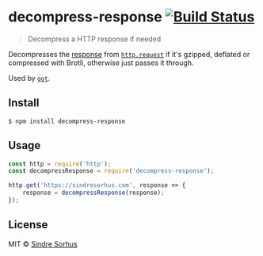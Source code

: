 # decompress-response [![Build Status](https://travis-ci.org/sindresorhus/decompress-response.svg?branch=master)](https://travis-ci.org/sindresorhus/decompress-response)

> Decompress a HTTP response if needed

Decompresses the [response](https://nodejs.org/api/http.html#http_class_http_incomingmessage) from [`http.request`](https://nodejs.org/api/http.html#http_http_request_options_callback) if it's gzipped, deflated or compressed with Brotli, otherwise just passes it through.

Used by [`got`](https://github.com/sindresorhus/got).


## Install

```
$ npm install decompress-response
```


## Usage

```js
const http = require('http');
const decompressResponse = require('decompress-response');

http.get('https://sindresorhus.com', response => {
	response = decompressResponse(response);
});
```


## License

MIT © [Sindre Sorhus](https://sindresorhus.com)
